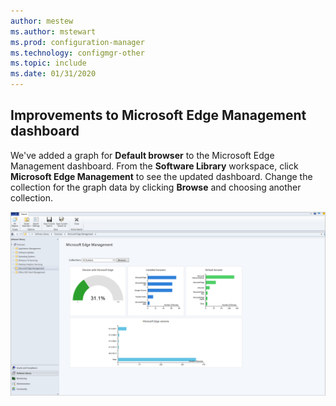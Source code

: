 ```yaml
---
author: mestew
ms.author: mstewart
ms.prod: configuration-manager
ms.technology: configmgr-other
ms.topic: include
ms.date: 01/31/2020
---
```


## <a name="bkmk_edge"></a> Improvements to Microsoft Edge Management dashboard
<!--3871913-->
We've added a graph for **Default browser** to the Microsoft Edge Management dashboard. From the **Software Library** workspace, click **Microsoft Edge Management** to see the updated dashboard. Change the collection for the graph data by clicking **Browse** and choosing another collection.


[![Microsoft Edge Management dashboard](../../media/3871913-updated-edge-dashboard.png)](../../media/3871913-updated-edge-dashboard.png#lightbox)

